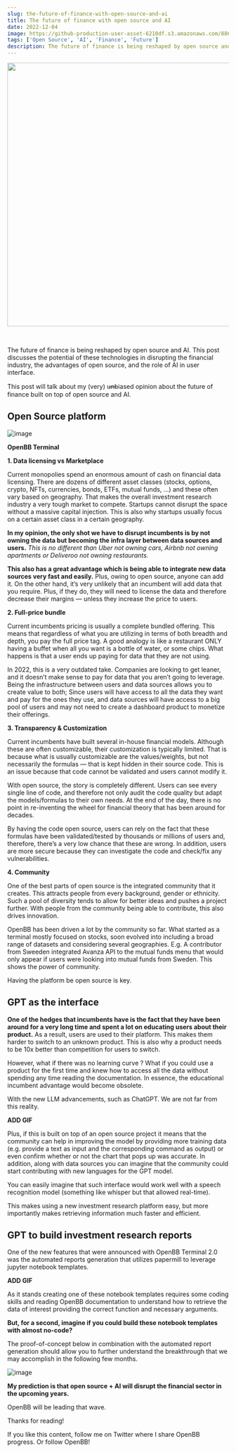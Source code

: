 ```yaml
---
slug: the-future-of-finance-with-open-source-and-ai
title: The future of finance with open source and AI
date: 2022-12-04
image: https://github-production-user-asset-6210df.s3.amazonaws.com/88618738/280552376-81f97180-abdd-41fa-a422-becefc8fd5cd.png
tags: ['Open Source', 'AI', 'Finance', 'Future']
description: The future of finance is being reshaped by open source and AI. This post discusses the potential of these technologies in disrupting the financial industry, the advantages of open source, and the role of AI in user interface.
---
```


<p align="center">
    <img width="600" src="https://github-production-user-asset-6210df.s3.amazonaws.com/88618738/280552376-81f97180-abdd-41fa-a422-becefc8fd5cd.png"/>
</p>

<br />

The future of finance is being reshaped by open source and AI. This post discusses the potential of these technologies in disrupting the financial industry, the advantages of open source, and the role of AI in user interface.

<!-- truncate -->

<div style={{borderTop: '1px solid #21af90', margin: '1.5em 0'}} />

This post will talk about my (very) u̶n̶biased opinion about the future of finance built on top of open source and AI.

## Open Source platform

![image](https://github.com/Meg1211/my-website/assets/88618738/61585c8f-085f-4697-9714-4fe02296053d)

**OpenBB Terminal**

**1. Data licensing vs Marketplace**

Current monopolies spend an enormous amount of cash on financial data licensing. There are dozens of different asset classes (stocks, options, crypto, NFTs, currencies, bonds, ETFs, mutual funds, …) and these often vary based on geography. That makes the overall investment research industry a very tough market to compete. Startups cannot disrupt the space without a massive capital injection. This is also why startups usually focus on a certain asset class in a certain geography.

**In my opinion, the only shot we have to disrupt incumbents is by not owning the data but becoming the infra layer between data sources and users.** _This is no different than Uber not owning cars, Airbnb not owning apartments or Deliveroo not owning restaurants._

**This also has a great advantage which is being able to integrate new data sources very fast and easily.** Plus, owing to open source, anyone can add it. On the other hand, it’s very unlikely that an incumbent will add data that you require. Plus, if they do, they will need to license the data and therefore decrease their margins — unless they increase the price to users.

**2. Full-price bundle**

Current incumbents pricing is usually a complete bundled offering. This means that regardless of what you are utilizing in terms of both breadth and depth, you pay the full price tag. A good analogy is like a restaurant ONLY having a buffet when all you want is a bottle of water, or some chips. What happens is that a user ends up paying for data that they are not using.

In 2022, this is a very outdated take. Companies are looking to get leaner, and it doesn’t make sense to pay for data that you aren’t going to leverage. Being the infrastructure between users and data sources allows you to create value to both; Since users will have access to all the data they want and pay for the ones they use, and data sources will have access to a big pool of users and may not need to create a dashboard product to monetize their offerings.

**3. Transparency & Customization**

Current incumbents have built several in-house financial models. Although these are often customizable, their customization is typically limited. That is because what is usually customizable are the values/weights, but not necessarily the formulas — that is kept hidden in their source code. This is an issue because that code cannot be validated and users cannot modify it.

With open source, the story is completely different. Users can see every single line of code, and therefore not only audit the code quality but adapt the models/formulas to their own needs. At the end of the day, there is no point in re-inventing the wheel for financial theory that has been around for decades.

By having the code open source, users can rely on the fact that these formulas have been validated/tested by thousands or millions of users and, therefore, there’s a very low chance that these are wrong. In addition, users are more secure because they can investigate the code and check/fix any vulnerabilities.

**4. Community**

One of the best parts of open source is the integrated community that it creates. This attracts people from every background, gender or ethnicity. Such a pool of diversity tends to allow for better ideas and pushes a project further. With people from the community being able to contribute, this also drives innovation.

OpenBB has been driven a lot by the community so far. What started as a terminal mostly focused on stocks, soon evolved into including a broad range of datasets and considering several geographies. E.g. A contributor from Sweeden integrated Avanza API to the mutual funds menu that would only appear if users were looking into mutual funds from Sweden. This shows the power of community.

Having the platform be open source is key.

## GPT as the interface

**One of the hedges that incumbents have is the fact that they have been around for a very long time and spent a lot on educating users about their product.** As a result, users are used to their platform. This makes them harder to switch to an unknown product. This is also why a product needs to be 10x better than competition for users to switch.

However, what if there was no learning curve ? What if you could use a product for the first time and knew how to access all the data without spending any time reading the documentation. In essence, the educational incumbent advantage would become obsolete.

With the new LLM advancements, such as ChatGPT. We are not far from this reality.

**ADD GIF**

Plus, if this is built on top of an open source project it means that the community can help in improving the model by providing more training data (e.g. provide a text as input and the corresponding command as output) or even confirm whether or not the chart that pops up was accurate. In addition, along with data sources you can imagine that the community could start contributing with new languages for the GPT model.

You can easily imagine that such interface would work well with a speech recognition model (something like whisper but that allowed real-time).

This makes using a new investment research platform easy, but more importantly makes retrieving information much faster and efficient.

## GPT to build investment research reports

One of the new features that were announced with OpenBB Terminal 2.0 was the automated reports generation that utilizes papermill to leverage jupyter notebook templates.

**ADD GIF**

As it stands creating one of these notebook templates requires some coding skills and reading OpenBB documentation to understand how to retrieve the data of interest providing the correct function and necessary arguments.

**But, for a second, imagine if you could build these notebook templates with almost no-code?**

The proof-of-concept below in combination with the automated report generation should allow you to further understand the breakthrough that we may accomplish in the following few months.

![image](https://github.com/Meg1211/my-website/assets/88618738/81f97180-abdd-41fa-a422-becefc8fd5cd)

**My prediction is that open source + AI will disrupt the financial sector in the upcoming years.**

OpenBB will be leading that wave.

Thanks for reading!

If you like this content, follow me on Twitter where I share OpenBB progress. Or follow OpenBB!
